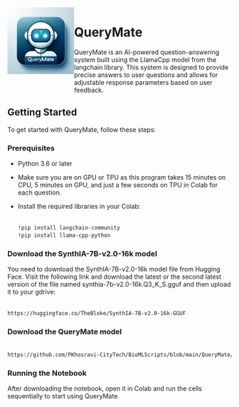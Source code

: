 <img src="https://github.com/PKhosravi-CityTech/BioMLScripts/raw/main/Images/QueryMate.png" alt="QueryMate" width="150" height="150" align="left" style="margin-bottom: 40px;">

# QueryMate

QueryMate is an AI-powered question-answering system built using the LlamaCpp model from the langchain library. This system is designed to provide precise answers to user questions and allows for adjustable response parameters based on user feedback.



## Getting Started

To get started with QueryMate, follow these steps:

### Prerequisites

- Python 3.6 or later
- Make sure you are on GPU or TPU as this program takes 15 minutes on CPU, 5 minutes on GPU, and just a few seconds on TPU in Colab for each question.
- Install the required libraries in your Colab:

  ```bash

  !pip install langchain-community
  !pip install llama-cpp-python

  ```

### Download the SynthIA-7B-v2.0-16k model

You need to download the SynthIA-7B-v2.0-16k model file from Hugging Face. 
Visit the following link and download the latest or the second latest version of the file 
named synthia-7b-v2.0-16k.Q3_K_S.gguf and then upload it to your gdrive:

  ```bash

  https://huggingface.co/TheBloke/SynthIA-7B-v2.0-16k-GGUF

  ```

### Download the QueryMate model
```bash

https://github.com/PKhosravi-CityTech/BioMLScripts/blob/main/QueryMate/QueryMate.ipynb
```
### Running the Notebook
After downloading the notebook, open it in Colab and run the cells sequentially to start using QueryMate.
